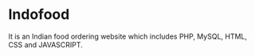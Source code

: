 # Indofood
It is an Indian food ordering  website which includes PHP, MySQL, HTML, CSS and JAVASCRIPT.
